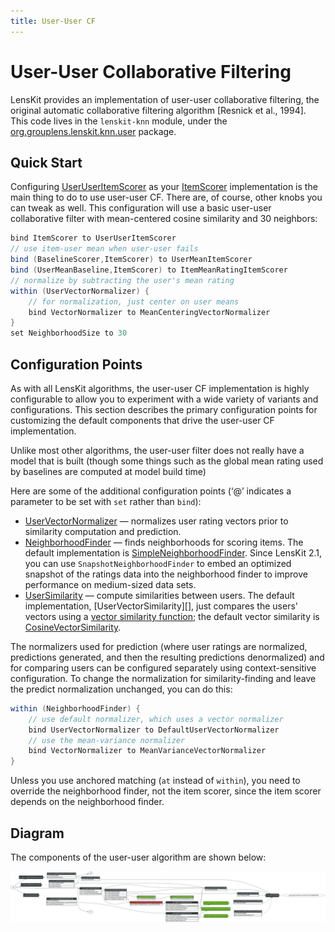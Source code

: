 ```yaml
---
title: User-User CF
---
```


# User-User Collaborative Filtering

[org.grouplens.lenskit.knn.user]: http://lenskit.grouplens.org/apidocs/org/grouplens/lenskit/knn/user/package-summary.html

LensKit provides an implementation of user-user collaborative filtering, the original automatic collaborative filtering algorithm [Resnick et al., 1994].  This code lives in the `lenskit-knn` module, under the [org.grouplens.lenskit.knn.user][] package.

## Quick Start

[UserUserItemScorer]: http://lenskit.grouplens.org/apidocs/org/grouplens/lenskit/knn/user/UserUserItemScorer.html
[ItemScorer]: http://lenskit.grouplens.org/apidocs/org/grouplens/lenskit/ItemScorer.html

Configuring [UserUserItemScorer][] as your [ItemScorer][] implementation is the main thing to do to use user-user CF.  There are, of course, other knobs you can tweak as well.  This configuration will use a basic user-user collaborative filter with mean-centered cosine similarity and 30 neighbors:

```groovy
bind ItemScorer to UserUserItemScorer
// use item-user mean when user-user fails
bind (BaselineScorer,ItemScorer) to UserMeanItemScorer
bind (UserMeanBaseline,ItemScorer) to ItemMeanRatingItemScorer
// normalize by subtracting the user's mean rating
within (UserVectorNormalizer) {
    // for normalization, just center on user means
    bind VectorNormalizer to MeanCenteringVectorNormalizer
}
set NeighborhoodSize to 30
```

## Configuration Points

As with all LensKit algorithms, the user-user CF implementation is highly configurable to allow you to experiment with a wide variety of variants and configurations.  This section describes the primary configuration points for customizing the default components that drive the user-user CF implementation.

Unlike most other algorithms, the user-user filter does not really have a model that is built (though some things such as the global mean rating used by baselines are computed at model build time)

Here are some of the additional configuration points (‘@’ indicates a parameter to be set with `set` rather than `bind`):

[UserVectorNormalizer]: http://lenskit.grouplens.org/apidocs/org/grouplens/lenskit/transform/normalize/UserVectorNormalizer.html
[NeighborhoodFinder]: http://lenskit.grouplens.org/apidocs/org/grouplens/lenskit/knn/user/NeighborhoodFinder.html
[SimpleNeighborhoodFinder]: http://lenskit.grouplens.org/apidocs/org/grouplens/lenskit/knn/user/SimpleNeighborhoodFinder.html
[UserSimilarity]: http://lenskit.grouplens.org/apidocs/org/grouplens/lenskit/knn/user/UserSimilarity.html
[VectorSimilarity]: http://lenskit.grouplens.org/apidocs/org/grouplens/lenskit/vectors/similarity/VectorSimilarity.html
[CosineVectorSimilarity]: http://lenskit.grouplens.org/apidocs/org/grouplens/lenskit/vectors/similarity/CosineVectorSimilarity.html

- [UserVectorNormalizer][] — normalizes user rating vectors prior to similarity computation and prediction.
- [NeighborhoodFinder][] — finds neighborhoods for scoring items.  The default implementation is [SimpleNeighborhoodFinder][].  Since LensKit 2.1, you can use `SnapshotNeighborhoodFinder` to embed an optimized snapshot of the ratings data into the neighborhood finder to improve performance on medium-sized data sets.
- [UserSimilarity][] — compute similarities between users.  The default implementation, [UserVectorSimilarity][], just compares the users' vectors using a [vector similarity function][VectorSimilarity]; the default vector similarity is [CosineVectorSimilarity][].

The normalizers used for prediction (where user ratings are normalized, predictions generated, and then the resulting predictions denormalized) and for comparing users can be configured separately using context-sensitive configuration.  To change the normalization for similarity-finding and leave the predict normalization unchanged, you can do this:

```groovy
within (NeighborhoodFinder) {
    // use default normalizer, which uses a vector normalizer
    bind UserVectorNormalizer to DefaultUserVectorNormalizer
    // use the mean-variance normalizer
    bind VectorNormalizer to MeanVarianceVectorNormalizer
}
```

Unless you use anchored matching (`at` instead of `within`), you need to override the neighborhood finder, not the item scorer, since the item scorer depends on the neighborhood finder.

## Diagram

The components of the user-user algorithm are shown below:

![User-User Components](user-user.svg)
    
